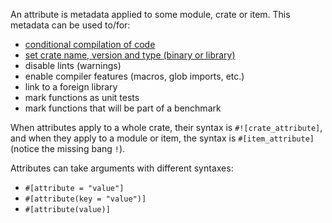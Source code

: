 An attribute is metadata applied to some module, crate or item. This metadata
can be used to/for:

<!-- TODO: Link these to their respective examples -->
* [conditional compilation of code](/attribute/cfg.html)
* [set crate name, version and type (binary or library)](/attribute/crate.html)
* disable lints (warnings)
* enable compiler features (macros, glob imports, etc.)
* link to a foreign library
* mark functions as unit tests
* mark functions that will be part of a benchmark

When attributes apply to a whole crate, their syntax is `#![crate_attribute]`,
and when they apply to a module or item, the syntax is `#[item_attribute]`
(notice the missing bang `!`).

Attributes can take arguments with different syntaxes:

* `#[attribute = "value"]`
* `#[attribute(key = "value")]`
* `#[attribute(value)]`
